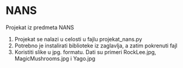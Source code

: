 # NANS
 Projekat iz predmeta NANS

 1. Projekat se nalazi u celosti u fajlu projekat_nans.py
 2. Potrebno je instalirati biblioteke iz zaglavlja, a zatim pokrenuti fajl
 3. Koristiti slike u jpg. formatu. Dati su primeri RockLee.jpg, MagicMushrooms.jpg i Yago.jpg
 
 
